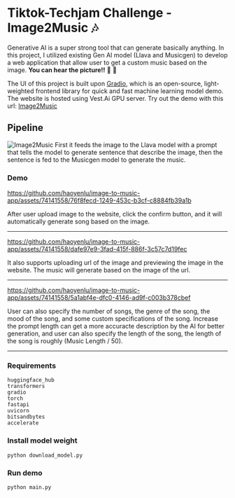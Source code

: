 # Tiktok-Techjam Challenge - Image2Music  :notes:
Generative AI is a super strong tool that can generate basically anything. In this project, I utilized existing Gen AI model (Llava and Musicgen) to develop a web application that allow user to get a custom music based on the image. **You can hear the picture!!** :musical_note: :musical_note:

The UI of this project is built upon [Gradio](https://github.com/gradio-app/gradio.git), which is an open-source, light-weighted frontend library for quick and fast machine learning model demo.
The website is hosted using Vest.Ai GPU server. Try out the demo with this url: [Image2Music](http://91.150.160.38:1632/)


## Pipeline
![Image2Music](https://github.com/haoyenlu/image-to-music-app/assets/74141558/3e2536c2-7ee7-4427-ab53-dfe2e8fef83f)
First it feeds the image to the Llava model with a prompt that tells the model to generate sentence that describe the image, then the sentence is fed to the Musicgen model to generate the music.


### Demo
https://github.com/haoyenlu/image-to-music-app/assets/74141558/76f8fecd-1249-453c-b3cf-c8884fb39a1b

After user upload image to the website, click the confirm button, and it will automatically generate song based on the image.

---

https://github.com/haoyenlu/image-to-music-app/assets/74141558/dafe97e9-3fad-415f-886f-3c57c7d19fec

It also supports uploading url of the image and previewing the image in the website. The music will generate based on the image of the url.

---

https://github.com/haoyenlu/image-to-music-app/assets/74141558/5a1abf4e-dfc0-4146-ad9f-c003b378cbef

User can also specify the number of songs, the genre of the song, the mood of the song, and some custom specifications of the song.
Increase the prompt length can get a more accuracte description by the AI for better generation, and user can also specify the length of the song, the length of the song is roughly (Music Length / 50).

---

### Requirements
```
huggingface_hub
transformers
gradio
torch
fastapi
uvicorn
bitsandbytes
accelerate
```

### Install model weight
```
python download_model.py
```

### Run demo
```
python main.py
```
